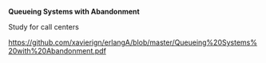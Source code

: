 **Queueing Systems with Abandonment**

Study for call centers

https://github.com/xavierign/erlangA/blob/master/Queueing%20Systems%20with%20Abandonment.pdf
